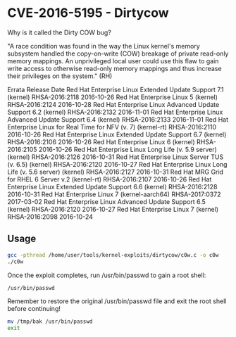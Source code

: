 # CVE-2016-5195 - Dirtycow 

Why is it called the Dirty COW bug?

"A race condition was found in the way the Linux kernel's memory subsystem handled the copy-on-write (COW) breakage of private read-only memory mappings. An unprivileged local user could use this flaw to gain write access to otherwise read-only memory mappings and thus increase their privileges on the system." (RH)

Errata 	Release Date
Red Hat Enterprise Linux Extended Update Support 7.1 (kernel) 	RHSA-2016:2118 	2016-10-26
Red Hat Enterprise Linux 5 (kernel) 	RHSA-2016:2124 	2016-10-28
Red Hat Enterprise Linux Advanced Update Support 6.2 (kernel) 	RHSA-2016:2132 	2016-11-01
Red Hat Enterprise Linux Advanced Update Support 6.4 (kernel) 	RHSA-2016:2133 	2016-11-01
Red Hat Enterprise Linux for Real Time for NFV (v. 7) (kernel-rt) 	RHSA-2016:2110 	2016-10-26
Red Hat Enterprise Linux Extended Update Support 6.7 (kernel) 	RHSA-2016:2106 	2016-10-26
Red Hat Enterprise Linux 6 (kernel) 	RHSA-2016:2105 	2016-10-26
Red Hat Enterprise Linux Long Life (v. 5.9 server) (kernel) 	RHSA-2016:2126 	2016-10-31
Red Hat Enterprise Linux Server TUS (v. 6.5) (kernel) 	RHSA-2016:2120 	2016-10-27
Red Hat Enterprise Linux Long Life (v. 5.6 server) (kernel) 	RHSA-2016:2127 	2016-10-31
Red Hat MRG Grid for RHEL 6 Server v.2 (kernel-rt) 	RHSA-2016:2107 	2016-10-26
Red Hat Enterprise Linux Extended Update Support 6.6 (kernel) 	RHSA-2016:2128 	2016-10-31
Red Hat Enterprise Linux 7 (kernel-aarch64) 	RHSA-2017:0372 	2017-03-02
Red Hat Enterprise Linux Advanced Update Support 6.5 (kernel) 	RHSA-2016:2120 	2016-10-27
Red Hat Enterprise Linux 7 (kernel) 	RHSA-2016:2098 	2016-10-24

## Usage

```sh
gcc -pthread /home/user/tools/kernel-exploits/dirtycow/c0w.c -o c0w
./c0w
```

Once the exploit completes, run /usr/bin/passwd to gain a root shell:

```sh
/usr/bin/passwd
```

Remember to restore the original /usr/bin/passwd file and exit the root shell before continuing!

```sh
mv /tmp/bak /usr/bin/passwd
exit
```